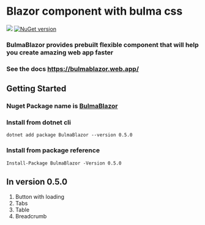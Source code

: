 # Blazor component with bulma css

![](https://github.com/MihirJayavant/bulma-blazor/workflows/build/badge.svg) [![NuGet version](https://badge.fury.io/nu/bulmablazor.svg)](https://badge.fury.io/nu/bulmablazor)

### BulmaBlazor provides prebuilt flexible component that will help you create amazing web app faster
### See the docs https://bulmablazor.web.app/

## Getting Started

### Nuget Package name is [BulmaBlazor](https://www.nuget.org/packages/BulmaBlazor)
 

### Install from dotnet cli
```
dotnet add package BulmaBlazor --version 0.5.0
```

### Install from package reference
```
Install-Package BulmaBlazor -Version 0.5.0
```

## In version 0.5.0

1. Button with loading
2. Tabs
3. Table
4. Breadcrumb


